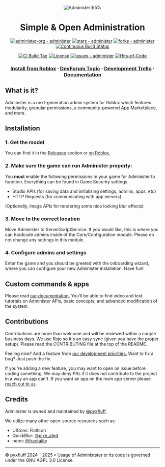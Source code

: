 <div align="center">
 
![Administer|65%](/.readme/Administer-Text.png)

# Simple & Open Administration

[![administer-org - administer](https://img.shields.io/static/v1?label=administer-org&message=administer&color=blue&logo=github)](https://github.com/administer-org/administer "Go to GitHub repo") [![stars - administer](https://img.shields.io/github/stars/administer-org/administer?style=social)](https://github.com/administer-org/administer) [![forks - administer](https://img.shields.io/github/forks/administer-org/administer?style=social)](https://github.com/administer-org/administer) [![Continuous Build Status](https://github.com/administer-org/administer/actions/workflows/ci_build.yml/badge.svg)](https://github.com/administer-org/administer/releases)

[![CI Build Tag](https://img.shields.io/github/tag/administer-org/administer?include_prereleases=&sort=semver&color=blue)](https://github.com/administer-org/administer/releases/) [![License](https://img.shields.io/badge/License-GNU--AGPL--3.0-blue)](#license) [![issues - administer](https://img.shields.io/github/issues/administer-org/administer)](https://github.com/administer-org/administer/issues) [![Hits-of-Code](https://hitsofcode.com/github/administer-org/administer?branch=main)](https://hitsofcode.com/github/administer-org/administer/view?branch=main)


### [Install from Roblox](https://create.roblox.com/store/asset/127698208806211/Administer) · [DevForum Topic](https://devforum.roblox.com/t/administer-modern-modular-free-admin-system-12/3179989) · [Development Trello](https://trello.com/b/GA5Kc0vB/administer) · [Documentation](https://docs.admsoftware.org)

</div>

## What is it?

Administer is a next-generation admin system for Roblox which features modularity, granular permissions, a community-powered App Marketplace, and more.


## Installation

### 1. Get the model
You can find it in the [Releases](https://github.com/administer-org/administer/releases/) section or [on Roblox.](https://create.roblox.com/store/asset/127698208806211/Administer)

### 2. Make sure the game can run Administer properly:
You **must** enable the following permissions in your game for Administer to function. Everything can be found in Game Security settings.
- Studio APIs (for saving data and initializing settings, admins, apps, etc)
- HTTP Requests (for communicating with app servers)

(Optionally, Image APIs for rendering some nice looking blur effects)

### 3. Move to the correct location
Move Administer to ServerScriptService. If you would like, this is where you can hardcode admins inside of the Core/Configuration module. Please do not change any settings in this module.

### 4. Configure admins and settings
Enter the game and you should be greeted with the onboarding wizard, where you can configure your new Administer installation. Have fun!

## Custom commands & apps
Please read [our documentation.](https://docs.administer.notpyx.me) You'll be able to find video and text tutorials on Administer APIs, basic concepts, and advanced modification of the system.

## Contributions

Contributions are more than welcome and will be reviewed within a couple business days. We use Rojo so it's an easy sync (given you have the proper setup). Please read the CONTRIBUTING file at the top of the README.

Feeling nice? Add a feature from [our development priorities.](https://trello.com/b/GA5Kc0vB/administer) Want to fix a bug? Just push the fix. 

If you're adding a new feature, you may want to open an issue before coding something. We may deny PRs if it does not contribute to the project in a way an app can't. If you want an app on the main app server please [reach out to us](https://administer.notpyx.me/to/discord).

## Credits

Administer is owned and maintained by [@pyxfluff](https://notpyx.me/github).

We utilize many other open-source resources such as:
- UICons: FlatIcon
- QuickBlur: [@pixe_ated](https://devforum.roblox.com/u/pixe_ated)
- neon: [@fractality](https://devforum.roblox.com/u/fractality)

---

&copy; pyxfluff 2024 - 2025 &bullet; Usage of Administster or its code is governed under the GNU AGPL 3.0 License.
